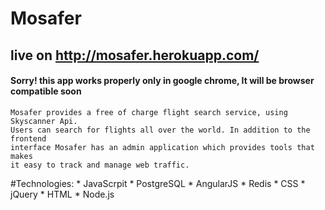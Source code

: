 # Mosafer

##  live on http://mosafer.herokuapp.com/
  
####   Sorry! this app works properly only in google chrome, It will be browser compatible soon


    Mosafer provides a free of charge flight search service, using Skyscanner Api.
    Users can search for flights all over the world. In addition to the frontend
    interface Mosafer has an admin application which provides tools that makes
    it easy to track and manage web traffic.
    
#Technologies:
    * JavaScrpit    * PostgreSQL
    * AngularJS     * Redis
    * CSS           * jQuery
    * HTML
    * Node.js       
    
    
    
    
